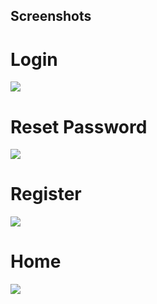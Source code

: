 ## Screenshots

# Login
![](https://imgur.com/RtNmEqT)

# Reset Password
![](https://imgur.com/6hFHHpL)

# Register
![](https://imgur.com/gF9TgqE)

# Home
![](https://imgur.com/wUUBWIt)
